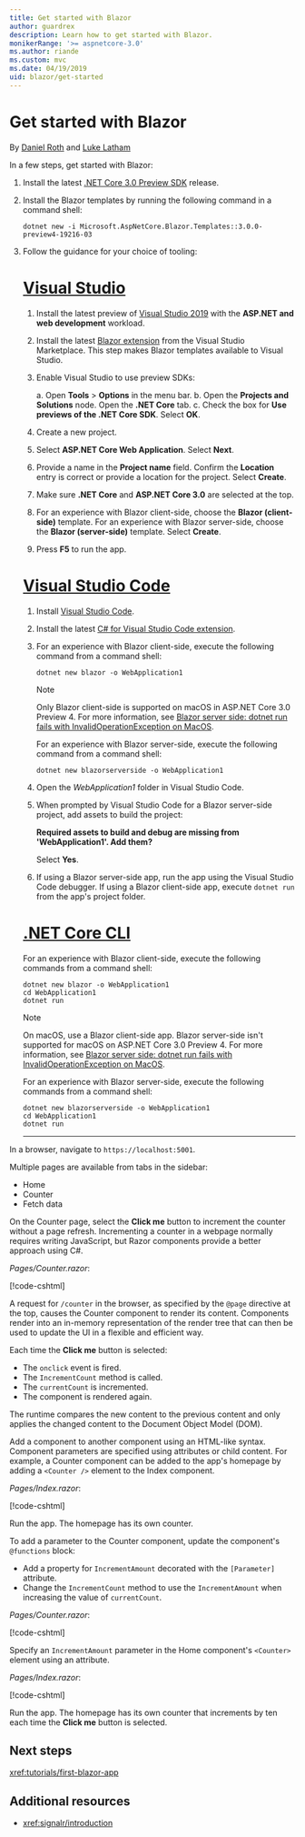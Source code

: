 ```yaml
---
title: Get started with Blazor
author: guardrex
description: Learn how to get started with Blazor.
monikerRange: '>= aspnetcore-3.0'
ms.author: riande
ms.custom: mvc
ms.date: 04/19/2019
uid: blazor/get-started
---
```

# Get started with Blazor

By [Daniel Roth](https://github.com/danroth27) and [Luke Latham](https://github.com/guardrex)

In a few steps, get started with Blazor:

1. Install the latest [.NET Core 3.0 Preview SDK](https://dotnet.microsoft.com/download/dotnet-core/3.0) release.

1. Install the Blazor templates by running the following command in a command shell:

   ```console
   dotnet new -i Microsoft.AspNetCore.Blazor.Templates::3.0.0-preview4-19216-03
   ```

1. Follow the guidance for your choice of tooling:

   # [Visual Studio](#tab/visual-studio)
   
   1. Install the latest preview of [Visual Studio 2019](https://visualstudio.com/preview) with the **ASP.NET and web development** workload.
   2. Install the latest [Blazor extension](https://go.microsoft.com/fwlink/?linkid=870389) from the Visual Studio Marketplace. This step makes Blazor templates available to Visual Studio.
   3. Enable Visual Studio to use preview SDKs:
   
      a. Open **Tools** > **Options** in the menu bar.
      b. Open the **Projects and Solutions** node. Open the **.NET Core** tab.
      c. Check the box for **Use previews of the .NET Core SDK**. Select **OK**.
   
   4. Create a new project.
   5. Select **ASP.NET Core Web Application**. Select **Next**.
   6. Provide a name in the **Project name** field. Confirm the **Location** entry is correct or provide a location for the project. Select **Create**.
   7. Make sure **.NET Core** and **ASP.NET Core 3.0** are selected at the top.
   8. For an experience with Blazor client-side, choose the **Blazor (client-side)** template. For an experience with Blazor server-side, choose the **Blazor (server-side)** template. Select **Create**.
   9. Press **F5** to run the app.
   
   # [Visual Studio Code](#tab/visual-studio-code)
   
   1. Install [Visual Studio Code](https://code.visualstudio.com/).
   2. Install the latest [C# for Visual Studio Code extension](https://marketplace.visualstudio.com/items?itemName=ms-vscode.csharp).
   3. For an experience with Blazor client-side, execute the following command from a command shell:
   
      ```console
      dotnet new blazor -o WebApplication1
      ```
   
      > [!NOTE]
      > Only Blazor client-side is supported on macOS in ASP.NET Core 3.0 Preview 4. For more information, see [Blazor server side: dotnet run fails with InvalidOperationException on MacOS](https://github.com/aspnet/AspNetCore/issues/9402).
   
      For an experience with Blazor server-side, execute the following command from a command shell:
   
      ```console
      dotnet new blazorserverside -o WebApplication1
      ```
   
   4. Open the *WebApplication1* folder in Visual Studio Code.
   5. When prompted by Visual Studio Code for a Blazor server-side project, add assets to build the project:
   
      **Required assets to build and debug are missing from 'WebApplication1'. Add them?**
   
      Select **Yes**.
   
   6. If using a Blazor server-side app, run the app using the Visual Studio Code debugger. If using a Blazor client-side app, execute `dotnet run` from the app's project folder.
   
   <!--
   
   # [Visual Studio for Mac](#tab/visual-studio-mac)
   
   1. Install [Visual Studio for Mac](https://visualstudio.microsoft.com/vs/mac/). Switch the [Update channel to Preview](/visualstudio/mac/install-preview).
   2. Select **File** > **New Solution** or **New Project**.
   3. In the sidebar, select **.NET Core** > **App**.
   4. For an experience with Blazor server-side, select the **ASP.NET Core Blazor (server-side)** template. For an experience with Blazor server-side, select the **ASP.NET Core Blazor (client-side)** template. Select **Next**.
   5. The **Target Framework** defaults to **.NET Core 3.0**. Select **Next**.
   6. In the **Project Name** field, enter `WebApplication1`. Select **Create**.
   7. Select **Run** > **Run Without Debugging** to run the app *without the debugger*. Running with the debugger isn't supported at this time.
   
   -->
   
   # [.NET Core CLI](#tab/netcore-cli/)
   
   For an experience with Blazor client-side, execute the following commands from a command shell:
   
   ```console
   dotnet new blazor -o WebApplication1
   cd WebApplication1
   dotnet run
   ```

   > [!NOTE]
   > On macOS, use a Blazor client-side app. Blazor server-side isn't supported for macOS on ASP.NET Core 3.0 Preview 4. For more information, see [Blazor server side: dotnet run fails with InvalidOperationException on MacOS](https://github.com/aspnet/AspNetCore/issues/9402).
   
   For an experience with Blazor server-side, execute the following commands from a command shell:
   
   ```console
   dotnet new blazorserverside -o WebApplication1
   cd WebApplication1
   dotnet run
   ```
   
   ---

In a browser, navigate to `https://localhost:5001`.

Multiple pages are available from tabs in the sidebar:

* Home
* Counter
* Fetch data

On the Counter page, select the **Click me** button to increment the counter without a page refresh. Incrementing a counter in a webpage normally requires writing JavaScript, but Razor components provide a better approach using C#.

*Pages/Counter.razor*:

[!code-cshtml[](get-started/samples_snapshot/3.x/Counter1.razor)]

A request for `/counter` in the browser, as specified by the `@page` directive at the top, causes the Counter component to render its content. Components render into an in-memory representation of the render tree that can then be used to update the UI in a flexible and efficient way.

Each time the **Click me** button is selected:

* The `onclick` event is fired.
* The `IncrementCount` method is called.
* The `currentCount` is incremented.
* The component is rendered again.

The runtime compares the new content to the previous content and only applies the changed content to the Document Object Model (DOM).

Add a component to another component using an HTML-like syntax. Component parameters are specified using attributes or child content. For example, a Counter component can be added to the app's homepage by adding a `<Counter />` element to the Index component.

*Pages/Index.razor*:

[!code-cshtml[](get-started/samples_snapshot/3.x/Index1.razor?highlight=7)]

Run the app. The homepage has its own counter.

To add a parameter to the Counter component, update the component's `@functions` block:

* Add a property for `IncrementAmount` decorated with the `[Parameter]` attribute.
* Change the `IncrementCount` method to use the `IncrementAmount` when increasing the value of `currentCount`.

*Pages/Counter.razor*:

[!code-cshtml[](get-started/samples_snapshot/3.x/Counter2.razor?highlight=4-5,9)]

Specify an `IncrementAmount` parameter in the Home component's `<Counter>` element using an attribute.

*Pages/Index.razor*:

[!code-cshtml[](get-started/samples_snapshot/3.x/Index2.razor)]

Run the app. The homepage has its own counter that increments by ten each time the **Click me** button is selected.

## Next steps

<xref:tutorials/first-blazor-app>

## Additional resources

* <xref:signalr/introduction>
